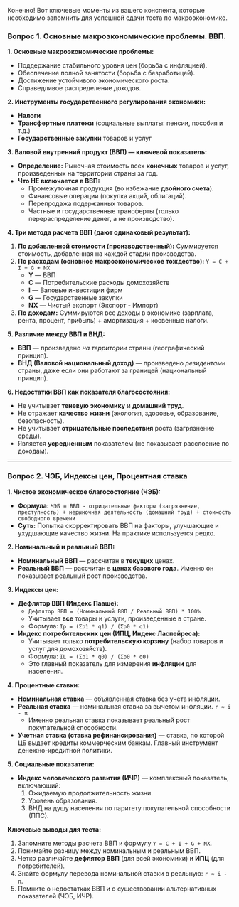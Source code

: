Конечно! Вот ключевые моменты из вашего конспекта, которые необходимо запомнить для успешной сдачи теста по макроэкономике.

### **Вопрос 1. Основные макроэкономические проблемы. ВВП.**

**1. Основные макроэкономические проблемы:**
*   Поддержание стабильного уровня цен (борьба с инфляцией).
*   Обеспечение полной занятости (борьба с безработицей).
*   Достижение устойчивого экономического роста.
*   Справедливое распределение доходов.

**2. Инструменты государственного регулирования экономики:**
*   **Налоги**
*   **Трансфертные платежи** (социальные выплаты: пенсии, пособия и т.д.)
*   **Государственные закупки** товаров и услуг

**3. Валовой внутренний продукт (ВВП) — ключевой показатель:**
*   **Определение:** Рыночная стоимость всех **конечных** товаров и услуг, произведенных на территории страны за год.
*   **Что НЕ включается в ВВП:**
    *   Промежуточная продукция (во избежание **двойного счета**).
    *   Финансовые операции (покупка акций, облигаций).
    *   Перепродажа подержанных товаров.
    *   Частные и государственные трансферты (только перераспределение денег, а не производство).

**4. Три метода расчета ВВП (дают одинаковый результат):**
1.  **По добавленной стоимости (производственный):** Суммируется стоимость, добавленная на каждой стадии производства.
2.  **По расходам (основное макроэкономическое тождество):**
    `Y = C + I + G + NX`
    *   **Y** — ВВП
    *   **C** — Потребительские расходы домохозяйств
    *   **I** — Валовые инвестиции фирм
    *   **G** — Государственные закупки
    *   **NX** — Чистый экспорт (Экспорт - Импорт)
3.  **По доходам:** Суммируются все доходы в экономике (зарплата, рента, процент, прибыль) + амортизация + косвенные налоги.

**5. Различие между ВВП и ВНД:**
*   **ВВП** — произведено *на территории* страны (географический принцип).
*   **ВНД (Валовой национальный доход)** — произведено *резидентами* страны, даже если они работают за границей (национальный принцип).

**6. Недостатки ВВП как показателя благосостояния:**
*   Не учитывает **теневую экономику** и **домашний труд**.
*   Не отражает **качество жизни** (экология, здоровье, образование, безопасность).
*   Не учитывает **отрицательные последствия** роста (загрязнение среды).
*   Является **усредненным** показателем (не показывает расслоение по доходам).

---

### **Вопрос 2. ЧЭБ, Индексы цен, Процентная ставка**

**1. Чистое экономическое благосостояние (ЧЭБ):**
*   **Формула:** `ЧЭБ = ВВП - отрицательные факторы (загрязнение, преступность) + нерыночная деятельность (домашний труд) + стоимость свободного времени`
*   **Суть:** Попытка скорректировать ВВП на факторы, улучшающие и ухудшающие качество жизни. На практике используется редко.

**2. Номинальный и реальный ВВП:**
*   **Номинальный ВВП** — рассчитан в **текущих** ценах.
*   **Реальный ВВП** — рассчитан в **ценах базового года**. Именно он показывает реальный рост производства.

**3. Индексы цен:**
*   **Дефлятор ВВП (Индекс Пааше):**
    *   `Дефлятор ВВП = (Номинальный ВВП / Реальный ВВП) * 100%`
    *   Учитывает **все** товары и услуги, произведенные в стране.
    *   Формула: `Ip = (Σp1 * q1) / (Σp0 * q1)`
*   **Индекс потребительских цен (ИПЦ, Индекс Ласпейреса):**
    *   Учитывает только **потребительскую корзину** (набор товаров и услуг для домохозяйств).
    *   Формула: `IL = (Σp1 * q0) / (Σp0 * q0)`
    *   Это главный показатель для измерения **инфляции** для населения.

**4. Процентные ставки:**
*   **Номинальная ставка** — объявленная ставка без учета инфляции.
*   **Реальная ставка** — номинальная ставка за вычетом инфляции. `r ≈ i - π`
    *   Именно реальная ставка показывает реальный рост покупательной способности.
*   **Учетная ставка (ставка рефинансирования)** — ставка, по которой ЦБ выдает кредиты коммерческим банкам. Главный инструмент денежно-кредитной политики.

**5. Социальные показатели:**
*   **Индекс человеческого развития (ИЧР)** — комплексный показатель, включающий:
    1.  Ожидаемую продолжительность жизни.
    2.  Уровень образования.
    3.  ВНД на душу населения по паритету покупательной способности (ППС).

**Ключевые выводы для теста:**
1.  Запомните методы расчета ВВП и формулу `Y = C + I + G + NX`.
2.  Понимайте разницу между номинальным и реальным ВВП.
3.  Четко различайте **дефлятор ВВП** (для всей экономики) и **ИПЦ** (для потребителей).
4.  Знайте формулу перевода номинальной ставки в реальную: `r ≈ i - π`.
5.  Помните о недостатках ВВП и о существовании альтернативных показателей (ЧЭБ, ИЧР).
